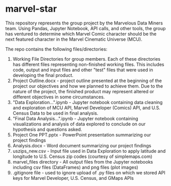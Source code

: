 # marvel-star

This repository represents the group project by the Marvelous Data Miners team. Using Pandas, Jupyter Notebook, API calls, and other tools, the group has ventured to determine which Marvel Comic character should be the next featured character in the Marvel Cinematic Universe (MCU). 

The repo contains the following files/directories:
1.  Working File Directories for group members. Each of these directories has different files representing non-finished working files. This includes code, output and input files and other "test" files that were used in developing the final product.
2. Project Outline.docx - project outline presented at the beginning of the project our objectives and how we planned to achieve them. Due to the nature of the project, the finished product may represent altered or different objectives in some circumstances.
3. "Data Exploration...".ipynb - Jupyter notebook containing data cleaning and exploration of MCU API, Marvel Developer (Comics) API, and U.S. Census Data to be used in final analysis.
4. "Final Data Analysis...".ipynb - Jupyter notebook containing visualizations and analysis of data explored to conclude on our hypothesis and questions asked.
5. Project One PPT.pptx - PowerPoint presentation summarizing our project findings
6. Analysis.docx - Word document summarizing our project findings
7. uszips_new.csv - Input file used in Data Exploration to apply latitude and longitude to U.S. Census zip codes (courtesy of simplemaps.com)
8. marvel_files directory - All output files from the Jupyter notebooks including csv files (DataFrames) and png files (plot images)
9. .gitignore file - used to ignore upload of .py files on which we stored API keys for Marvel Developer, U.S. Census, and GMaps APIs
